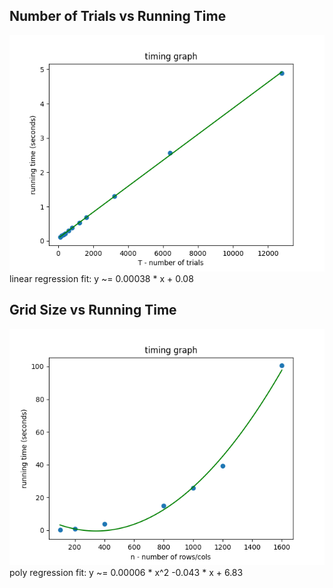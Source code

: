## Number of Trials vs Running Time

![T vs running time](T_vs_time.png)
linear regression fit: y ~= 0.00038 * x + 0.08

## Grid Size vs Running Time

![n vs running time](n_vs_time.png)
poly regression fit: y ~= 0.00006 * x^2 -0.043 * x + 6.83
